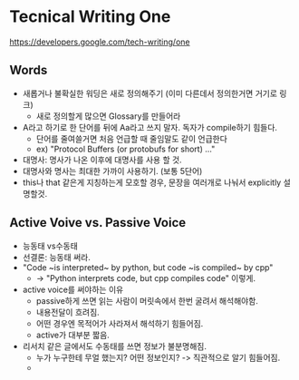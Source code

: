 # Tecnical Writing One
https://developers.google.com/tech-writing/one

## Words
- 새롭거나 불확실한 워딩은 새로 정의해주기 (이미 다른데서 정의한거면 거기로 링크)
	- 새로 정의할게 많으면 Glossary를 만들어라
- A라고 하기로 한 단어를 뒤에 Aa라고 쓰지 말자. 독자가 compile하기 힘들다.
	- 단어를 줄여쓸거면 처음 언급할 때 줄임말도 같이 언급한다
	- ex) "Protocol Buffers (or protobufs for short) ..."
- 대명사: 명사가 나온 이후에 대명사를 사용 할 것.
- 대명사와 명사는 최대한 가까이 사용하기. (보통 5단어)
- this나 that 같은게 지칭하는게 모호할 경우, 문장을 여러개로 나눠서 explicitly 설명할것.

## Active Voive vs. Passive Voice
- 능동태 vs수동태
- 선결론: 능동태 써라.
- "Code ~is interpreted~ by python, but code ~is compiled~ by cpp" 
	- -> "Python interprets code, but cpp compiles code" 이렇게.
-  active voice를 써야하는 이유
	-  passive하게 쓰면 읽는 사람이 머릿속에서 한번 굴려서 해석해야함. 
	-  내용전달이 흐려짐.
	-  어떤 경우엔 목적어가 사라져서 해석하기 힘들어짐.
	-  active가 대부분 짧음.
-  리서치 같은 글에서도 수동태를 쓰면 정보가 불분명해짐. 
	-  누가 누구한테 무얼 했는지? 어떤 정보인지? -> 직관적으로 알기 힘들어짐.
	-  